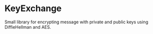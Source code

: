 # KeyExchange
Small library for encrypting message with private and public keys using DiffieHellman and AES.
